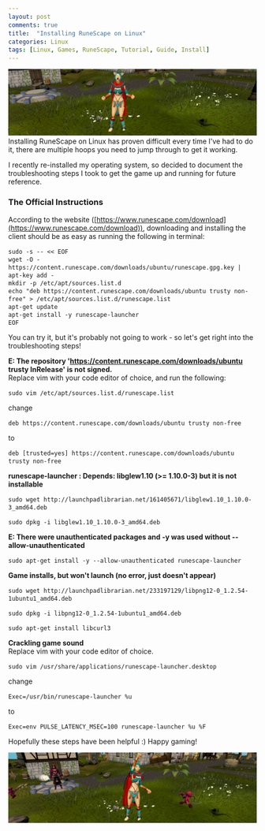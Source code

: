 ```yaml
---
layout: post
comments: true
title:  "Installing RuneScape on Linux"
categories: Linux
tags: [Linux, Games, RuneScape, Tutorial, Guide, Install]
---
```

<div class="box alt"><div class="row uniform">
<div class="12u$"><span class="image fit"><img src="/images/games/AngryRS.png" alt="Angry Runescape" /></span></div>
</div></div>
Installing RuneScape on Linux has proven difficult every time I've had to do it, there are multiple hoops you need to jump through to get it working.

I recently re-installed my operating system, so decided to document the troubleshooting steps I took to get the game up and running for future reference.

### The Official Instructions
According to the website ([https://www.runescape.com/download](https://www.runescape.com/download)), downloading and installing the client should be as easy as running the following in terminal:
```
sudo -s -- << EOF
wget -O - https://content.runescape.com/downloads/ubuntu/runescape.gpg.key | apt-key add -
mkdir -p /etc/apt/sources.list.d
echo "deb https://content.runescape.com/downloads/ubuntu trusty non-free" > /etc/apt/sources.list.d/runescape.list
apt-get update
apt-get install -y runescape-launcher
EOF
```

You can try it, but it's probably not going to work - so let's get right into the troubleshooting steps!

**E: The repository 'https://content.runescape.com/downloads/ubuntu trusty InRelease' is not signed.**  
Replace vim with your code editor of choice, and run the following:
```
sudo vim /etc/apt/sources.list.d/runescape.list
```
change
```
deb https://content.runescape.com/downloads/ubuntu trusty non-free
```
to
```
deb [trusted=yes] https://content.runescape.com/downloads/ubuntu trusty non-free
```

**runescape-launcher : Depends: libglew1.10 (>= 1.10.0-3) but it is not installable**  
```
sudo wget http://launchpadlibrarian.net/161405671/libglew1.10_1.10.0-3_amd64.deb
```
```
sudo dpkg -i libglew1.10_1.10.0-3_amd64.deb
```

**E: There were unauthenticated packages and -y was used without --allow-unauthenticated**  
```
sudo apt-get install -y --allow-unauthenticated runescape-launcher
```

**Game installs, but won't launch (no error, just doesn't appear)**  
```
sudo wget http://launchpadlibrarian.net/233197129/libpng12-0_1.2.54-1ubuntu1_amd64.deb
```
```
sudo dpkg -i libpng12-0_1.2.54-1ubuntu1_amd64.deb
```
```
sudo apt-get install libcurl3
```

**Crackling game sound**  
Replace vim with your code editor of choice.
```
sudo vim /usr/share/applications/runescape-launcher.desktop
```
change
```
Exec=/usr/bin/runescape-launcher %u
```
to
```
Exec=env PULSE_LATENCY_MSEC=100 runescape-launcher %u %F
```

Hopefully these steps have been helpful :) Happy gaming!

<div class="box alt"><div class="row uniform">
<div class="12u$"><span class="image fit"><img src="/images/games/YayRS.png" alt="Angry Runescape" /></span></div>
</div></div>

